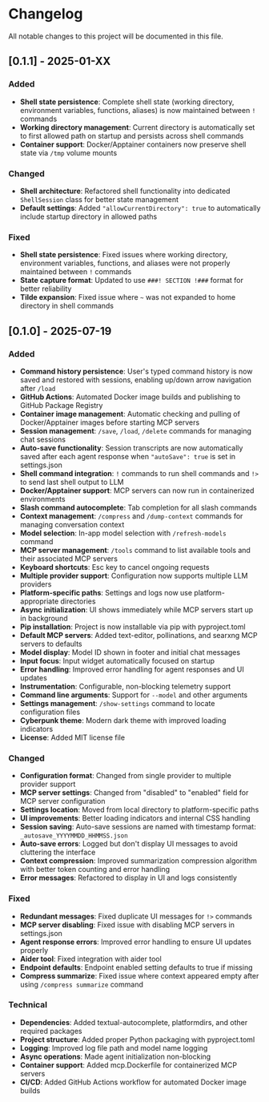 # Changelog

All notable changes to this project will be documented in this file.

## [0.1.1] - 2025-01-XX

### Added
- **Shell state persistence**: Complete shell state (working directory, environment variables, functions, aliases) is now maintained between `!` commands
- **Working directory management**: Current directory is automatically set to first allowed path on startup and persists across shell commands
- **Container support**: Docker/Apptainer containers now preserve shell state via `/tmp` volume mounts

### Changed
- **Shell architecture**: Refactored shell functionality into dedicated `ShellSession` class for better state management
- **Default settings**: Added `"allowCurrentDirectory": true` to automatically include startup directory in allowed paths

### Fixed
- **Shell state persistence**: Fixed issues where working directory, environment variables, functions, and aliases were not properly maintained between `!` commands
- **State capture format**: Updated to use `###! SECTION !###` format for better reliability
- **Tilde expansion**: Fixed issue where `~` was not expanded to home directory in shell commands

## [0.1.0] - 2025-07-19

### Added
- **Command history persistence**: User's typed command history is now saved and restored with sessions, enabling up/down arrow navigation after `/load`
- **GitHub Actions**: Automated Docker image builds and publishing to GitHub Package Registry
- **Container image management**: Automatic checking and pulling of Docker/Apptainer images before starting MCP servers
- **Session management**: `/save`, `/load`, `/delete` commands for managing chat sessions
- **Auto-save functionality**: Session transcripts are now automatically saved after each agent response when `"autoSave": true` is set in settings.json
- **Shell command integration**: `!` commands to run shell commands and `!>` to send last shell output to LLM
- **Docker/Apptainer support**: MCP servers can now run in containerized environments
- **Slash command autocomplete**: Tab completion for all slash commands
- **Context management**: `/compress` and `/dump-context` commands for managing conversation context
- **Model selection**: In-app model selection with `/refresh-models` command
- **MCP server management**: `/tools` command to list available tools and their associated MCP servers
- **Keyboard shortcuts**: Esc key to cancel ongoing requests
- **Multiple provider support**: Configuration now supports multiple LLM providers
- **Platform-specific paths**: Settings and logs now use platform-appropriate directories
- **Async initialization**: UI shows immediately while MCP servers start up in background
- **Pip installation**: Project is now installable via pip with pyproject.toml
- **Default MCP servers**: Added text-editor, pollinations, and searxng MCP servers to defaults
- **Model display**: Model ID shown in footer and initial chat messages
- **Input focus**: Input widget automatically focused on startup
- **Error handling**: Improved error handling for agent responses and UI updates
- **Instrumentation**: Configurable, non-blocking telemetry support
- **Command line arguments**: Support for `--model` and other arguments
- **Settings management**: `/show-settings` command to locate configuration files
- **Cyberpunk theme**: Modern dark theme with improved loading indicators
- **License**: Added MIT license file

### Changed
- **Configuration format**: Changed from single provider to multiple provider support
- **MCP server settings**: Changed from "disabled" to "enabled" field for MCP server configuration
- **Settings location**: Moved from local directory to platform-specific paths
- **UI improvements**: Better loading indicators and internal CSS handling
- **Session saving**: Auto-save sessions are named with timestamp format: `_autosave_YYYYMMDD_HHMMSS.json`
- **Auto-save errors**: Logged but don't display UI messages to avoid cluttering the interface
- **Context compression**: Improved summarization compression algorithm with better token counting and error handling
- **Error messages**: Refactored to display in UI and logs consistently

### Fixed
- **Redundant messages**: Fixed duplicate UI messages for `!>` commands
- **MCP server disabling**: Fixed issue with disabling MCP servers in settings.json
- **Agent response errors**: Improved error handling to ensure UI updates properly
- **Aider tool**: Fixed integration with aider tool
- **Endpoint defaults**: Endpoint enabled setting defaults to true if missing
- **Compress summarize**: Fixed issue where context appeared empty after using `/compress summarize` command

### Technical
- **Dependencies**: Added textual-autocomplete, platformdirs, and other required packages
- **Project structure**: Added proper Python packaging with pyproject.toml
- **Logging**: Improved log file path and model name logging
- **Async operations**: Made agent initialization non-blocking
- **Container support**: Added mcp.Dockerfile for containerized MCP servers
- **CI/CD**: Added GitHub Actions workflow for automated Docker image builds 